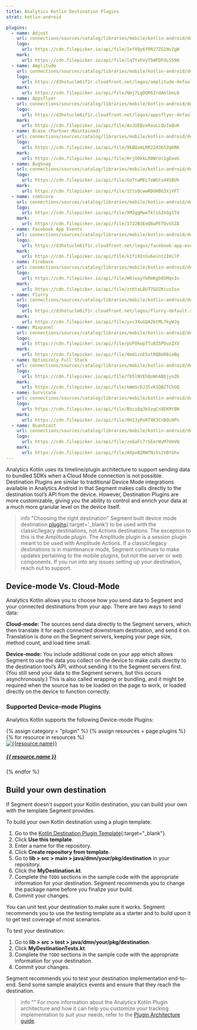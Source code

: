 ```yaml
---
title: Analytics Kotlin Destination Plugins
strat: kotlin-android

plugins:
  - name: Adjust
    url: connections/sources/catalog/libraries/mobile/kotlin-android/destination-plugins/adjust-kotlin-android/
    logo:
      url: https://cdn.filepicker.io/api/file/IefXQy6fRR27ZG1NvZgW
    mark:
      url: https://cdn.filepicker.io/api/file/lqTYxhVyT5WFDFdLS598
  - name: Amplitude
    url: connections/sources/catalog/libraries/mobile/kotlin-android/destination-plugins/amplitude-kotlin-android/
    logo:
      url: https://d3hotuclm6if1r.cloudfront.net/logos/amplitude-default.svg
    mark:
      url: https://cdn.filepicker.io/api/file/Nmj7LgOQR62rdAmlbnLO
  - name: Appsflyer
    url: connections/sources/catalog/libraries/mobile/kotlin-android/destination-plugins/appsflyer-kotlin-android/
    logo:
      url: https://d3hotuclm6if1r.cloudfront.net/logos/appsflyer-default.svg
    mark:
      url: https://cdn.filepicker.io/api/file/AnJUEBvxRouLLOvIeQuK
  - name: Braze (Partner-Maintained)
    url: connections/sources/catalog/libraries/mobile/kotlin-android/destination-plugins/braze-kotlin-android/
    logo:
      url: https://cdn.filepicker.io/api/file/9kBQvmLRR22d365ZqKRK
    mark:
      url: https://cdn.filepicker.io/api/file/HrjOOkkLR8WrUc1gEeeG
  - name: BugSnag
    url: connections/sources/catalog/libraries/mobile/kotlin-android/destination-plugins/bugsnag-kotlin-android/
    logo:
      url: https://cdn.filepicker.io/api/file/GoTtwMELTeWGtu44SBUh
    mark:
      url: https://cdn.filepicker.io/api/file/1ttsQcwwRDGHBG3XjVFT
  - name: comScore
    url: connections/sources/catalog/libraries/mobile/kotlin-android/destination-plugins/comscore-kotlin-android/
    logo:
      url: https://cdn.filepicker.io/api/file/XM2ggMweTkliGImSg1Td
    mark:
      url: https://cdn.filepicker.io/api/file/1722B3EeQ6wPETOvS5ZA
  - name: Facebook App Events
    url: connections/sources/catalog/libraries/mobile/kotlin-android/destination-plugins/facebook-app-events-kotlin-android/
    logo:
      url: https://d3hotuclm6if1r.cloudfront.net/logos/facebook-app-events-default.svg
    mark:
      url: https://cdn.filepicker.io/api/file/k1fi9InSu6eint2IHilP
  - name: Firebase
    url: connections/sources/catalog/libraries/mobile/kotlin-android/destination-plugins/firebase-kotlin-android/
    logo:
      url: https://cdn.filepicker.io/api/file/W6teayYkRmKgb8SMqxIn
    mark:
      url: https://cdn.filepicker.io/api/file/ztKtaLBUT7GUZKius5sa
  - name: Flurry
    url: connections/sources/catalog/libraries/mobile/kotlin-android/destination-plugins/flurry-kotlin-android/
    logo:
      url: https://d3hotuclm6if1r.cloudfront.net/logos/flurry-default.svg
    mark:
      url: https://cdn.filepicker.io/api/file/yxc3XuGQA2btML7kyWJg
  - name: Mixpanel
    url: connections/sources/catalog/libraries/mobile/kotlin-android/destination-plugins/mixpanel-kotlin-android/
    logo:
      url: https://cdn.filepicker.io/api/file/pUF0kwpTTu0Z5POuzZXV
    mark:
      url: https://cdn.filepicker.io/api/file/0mdiroESxtRQBoR8ieBg
  - name: Optimizely Full Stack
    url: connections/sources/catalog/libraries/mobile/kotlin-android/destination-plugins/optimizely-full-stack-android-kotlin/
    logo:
      url: https://cdn.filepicker.io/api/file/fb5lNYEhQoWnABOjynZ6
    mark:
      url: https://cdn.filepicker.io/api/file/kWmScDJ3SvK1QBZTChGQ
  - name: Survicate
    url: connections/sources/catalog/libraries/mobile/kotlin-android/destination-plugins/survicate-kotlin-android/
    logo:
      url: https://cdn.filepicker.io/api/file/BUciQq3kSzqCn8EKMtBN
    mark:
      url: https://cdn.filepicker.io/api/file/0H2JyPoRT4K3CnBQcHPn
  - name: Quantcast
    url: connections/sources/catalog/libraries/mobile/kotlin-android/destination-plugins/quantcast-kotlin-android/
    logo:
      url: https://cdn.filepicker.io/api/file/zeGaFc7rSEerWyM7dmVQ
    mark:
      url: https://cdn.filepicker.io/api/file/A0pxB2RWTNiVs2VBYGhx
---
```


Analytics Kotlin uses its timeline/plugin architecture to support sending data to bundled SDKs when a Cloud Mode connection is not possible. Destination Plugins are similar to traditional Device Mode integrations available in Analytics Android in that Segment makes calls directly to the destination tool’s API from the device. However, Destination Plugins are more customizable, giving you the ability to control and enrich your data at a much more granular level on the device itself. 

> info "Choosing the right destination"
> Segment built device mode destination [plugins](https://segment.com/docs/connections/sources/catalog/libraries/mobile/kotlin-android/kotlin-android-plugin-architecture/){:target='_blank’} to be used with the classic/legacy destinations, not Actions destinations. The exception to this is the Amplitude plugin. The Amplitude plugin is a session plugin meant to be used with Amplitude Actions. If a classic/legacy destinations is in maintenance mode, Segment continues to make updates pertaining to the mobile plugins, but not the server or web components.
> If you run into any issues setting up your destination, reach out to support.

## Device-mode Vs. Cloud-Mode 
Analytics Kotlin allows you to choose how you send data to Segment and your connected destinations from your app. There are two ways to send data:

**Cloud-mode:** The sources send data directly to the Segment servers, which then translate it for each connected downstream destination, and send it on. Translation is done on the Segment servers, keeping your page size, method count, and load time small.

**Device-mode:** You include additional code on your app which allows Segment to use the data you collect on the device to make calls directly to the destination tool’s API, without sending it to the Segment servers first. (You still send your data to the Segment servers, but this occurs asynchronously.) This is also called wrapping or bundling, and it might be required when the source has to be loaded on the page to work, or loaded directly on the device to function correctly.

### Supported Device-mode Plugins
Analytics Kotlin supports the following Device-mode Plugins: 

<div class="destinations-catalog">
<div class="destinations-catalog__section markdown" id="{{ category | slugify }}">
 <div class="flex flex--wrap waffle waffle--xlarge">
        {% assign category = "plugin" %}
        {% assign resources = page.plugins %}
        {% for resource in resources %}
          <div class="flex__column flex__column--6">
            <a class="thumbnail-integration flex flex--middle" href="{{ site.baseurl }}/{{ resource.url }}">
              <div class="thumbnail-integration__content">
                <div class="flex flex--wrap flex--middle waffle waffle--xlarge@medium">
                  <div class="flex__column flex__column--12 flex__column--2@medium thumbnail-integration__logo-wrapper">
                      <img class="thumbnail-integration__logo image" alt="{{resource.name}}" src="{{resource.mark.url}}" />
                  </div>
                  <h5 class="flex__column flex__column--12 flex__column--10@medium">{{ resource.name }}</h5>
                </div>
              </div>
            </a>
          </div>
        {% endfor %}
      </div>
    </div>
  </div>

## Build your own destination

If Segment doesn't support your Kotlin destination, you can build your own with the template Segment provides.

To build your own Kotlin destination using a plugin template:

1. Go to the [Kotlin Destination Plugin Template](https://github.com/segment-integrations/analytics-kotlin-destination-template){:target="_blank"}.
2. Click **Use this template**.
3. Enter a name for the repository.
4. Click **Create repository from template**.
5. Go to **lib > src > main > java/dmn/your/pkg/destination** in your repository.
6. Click the **MyDestination.kt**.
7. Complete the `TODO` sections in the sample code with the appropriate information for your destination. Segment recommends you to change the package name before you finalize your build.
8. Commit your changes.

You can unit test your destination to make sure it works. Segment recommends you to use the testing template as a starter and to build upon it to get test coverage of most scenarios.

To test your destination:

1. Go to **lib > src > test > java/dmn/your/pkg/destination**.
2. Click **MyDestinationTests.kt**.
3. Complete the `TODO` sections in the sample code with the appropriate information for your destination.
4. Commit your changes.

Segment recommends you to test your destination implementation end-to-end. Send some sample analytics events and ensure that they reach the destination.

> info ""
> For more information about the Analytics Kotlin Plugin architecture and how it can help you customize your tracking implementation to suit your needs, refer to the [Plugin Architecture guide](/docs/connections/sources/catalog/libraries/mobile/kotlin-android/kotlin-android-plugin-architecture).
